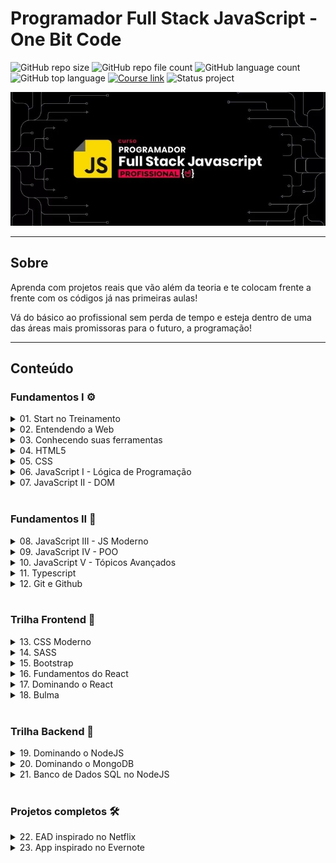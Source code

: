 # Programador Full Stack JavaScript - One Bit Code

![GitHub repo size](https://img.shields.io/github/repo-size/nathaliaveneziano/onebitcode-fullstack-javascript?style=for-the-badge)
![GitHub repo file count](https://img.shields.io/github/directory-file-count/nathaliaveneziano/onebitcode-fullstack-javascript?style=for-the-badge)
![GitHub language count](https://img.shields.io/github/languages/count/nathaliaveneziano/onebitcode-fullstack-javascript?style=for-the-badge)
![GitHub top language](https://img.shields.io/github/languages/top/nathaliaveneziano/onebitcode-fullstack-javascript?style=for-the-badge)
[![Course link](https://img.shields.io/badge/Course-One%20bit%20code-ff0000?style=for-the-badge)](https://programador.onebitcode.com/)
![Status project](https://img.shields.io/badge/Status-Andamento-FFA116?style=for-the-badge)

<img src="./img/cover.webp" alt="Demonstração do projeto">

---

## Sobre

Aprenda com projetos reais que vão além da teoria e te colocam frente a frente com os códigos já nas primeiras aulas!

Vá do básico ao profissional sem perda de tempo e esteja dentro de uma das áreas mais promissoras para o futuro, a programação!

---

## Conteúdo

### **Fundamentos I** ⚙️

<!-- 01. Start no Treinamento -->
<details>
  <summary>01. Start no Treinamento</summary>
  <table>
    <tr>

- [x] Seja bem-vindo(a)
- [x] Os instrutores
- [x] Livro Programador Full Stack JavaScript (texto)
- [x] Atualizações e melhorias
- [x] Dashboard do treinamento
- [x] Grupo Exclusivo (como acessar)
- [x] Programador e seus super poderes 👨‍🚀
- [x] Profissão do futuro (e do presente)
- [x] Melhorando sua experiência na plataforma [texto 📖]
- [x] Como tirar suas dúvidas [texto 📖]
    </tr>
  </table>
</details>

<!-- 02. Entendendo a Web -->
<details>
	<summary>02. Entendendo a Web</summary>
	<table>
    <tr>

- [x] Seja bem vindo(a) ao módulo Introdução à Web
- [x] O que é a Web e como ela funciona
- [x] Desenvolvedor Frontend, Backend e Fullstack
    </tr>
  </table>
</details>

<!-- 03. Conhecendo suas ferramentas -->
<details>
	<summary>03. Conhecendo suas ferramentas</summary>
	<table>
    <tr>

- [x] Sistema Operacional
- [x] Browser e console
- [x] Configurando VS Code
- [x] Navegação de pastas
- [x] Conhecendo o CodePen
    </tr>
  </table>
</details>

<!-- 04. HTML5 -->
<details>
	<summary>04. HTML5</summary>
	<table>
    <tr>

- [x] Nossos objetivos neste módulo
- [x] Conhecendo o HTML 5
- [x] Estrutura de uma página Web
- [x] Tags básicas do HTML
- [x] Listas no HTML
- [x] Exercício: Criando uma lista
- [x] Resolução: Criando uma lista
- [x] Organizando nosso código com Divs e Span
- [x] Atributos HTML
- [x] Exercício: Guia de galáxias
- [x] Resolução: Guia de Galáxias
- [x] Criando Tabelas
- [x] Exercício: Criando sua primeira Tabela
- [x] Resolução: criando sua primeira tabela
- [x] Conhecendo os Forms
- [x] Criando um form para pesquisar no Google
- [x] Validação de forms
- [x] Aprofundando nos Inputs
- [x] Exercício: Criando seu primeiro Form
- [x] Resolução: Criando seu primeiro Form
- [x] Novidades do HTML5
- [x] Leituras recomendadas
- [x] Elementos semânticos do HTML 5
- [x] Exercício: Criando um site completo
- [x] Resolução: Criando um site completo
- [x] Prova de conclusão com certificado
    </tr>
  </table>
</details>

<!-- 05. CSS -->
<details>
	<summary>05. CSS</summary>
	<table>
    <tr>

- [x] Objetivos deste módulo
- [x] Básico do CSS
- [x] Primeiro CSS
- [x] Cores no CSS
- [x] Background e Borders
- [x] Seletores
- [x] Inspetor do Chrome
- [x] Seletores mais avançados
- [x] Especificidade
- [x] Herança
- [x] Exercício: Recriando um site com CSS #1
- [x] Resolução: Recriando um site com CSS #1
- [x] Texto e Fontes
- [x] Usando o Google Fonts
- [x] Box Model
- [x] Exercício: Recriando um site com CSS #2
- [x] Resolução: Recriando um site com CSS #2
- [x] Prova de conclusão com certificado
    </tr>
  </table>
</details>

<!-- 06. JavaScript I - Lógica de Programação -->
<details>
	<summary>06. JavaScript I - Lógica de Programação</summary>
	<table>
    <tr>

- [x] Apresentação e introdução ao módulo
- [x] Material de Apoio: Mapa Mental
- [x] Dicas e Ferramentas
- [x] O que é uma linguagem de programação
- [x] O que é JavaScript
- [x] Tipos de dados
- [x] Variáveis
- [x] Operadores e expressões
- [x] Comentários
- [x] Quiz 1 - Conceitos básicos
- [x] Usando JavaScript no HTML
- [x] Recursos nativos do navegador
- [x] Exercício 1: Cadastro de usuário - Calculadora de 4 operações
- [x] Resolução do Exercício 1: Cadastro de usuário - Calculadora de 4 operações
- [x] Comparação de dados
- [x] Operadores lógicos
- [x] Quiz 2 - Operações lógicas
- [x] Estruturas condicionais: If e Else
- [x] Exercício 2: Teste de velocidade e Cálculo de dano
- [x] Resolução do Exercício 2: Teste de velocidade e cálculo de dano
- [x] Estruturas Condicionais: Switch
- [x] Exercício 3: Conversor de medidas
- [x] Resolução do Exercício 3: Conversor de Medidas
- [x] Estruturas de Repetição: While
- [x] Exercício 4: Visitando novas cidades
- [x] Resolução do Exercício 4: Visitando novas cidades
- [x] Estruturas de Repetição: Do While
- [x] Exercício 5: Menu interativo e Controle financeiro
- [x] Resolução do Exercício 5: Menu interativo e controle financeiro
- [x] Estruturas de Repetição: For
- [x] Exercício 6: Robô da tabuada e Procurando palíndromos
- [x] Resolução do Exercício 6: Robô da tabuada e Procurando palíndromos
- [x] Estruturas de dados
- [x] Arrays
- [x] Trabalhando com Arrays - Parte 1
- [x] Trabalhando com Arrays - Parte 2
- [x] Exercício 7: Fila de espera e Pilha de cartas
- [x] Resolução do Exercício 7: Fila de espera e Pilha de cartas
- [x] Arrays Bidimensionais
- [x] Objetos
- [x] Quiz 3 - Arrays e Objetos
- [x] Exercício 8: Cadastro de Imóveis
- [x] Resolução do Exercício 8: Cadastro de Imóveis
- [x] Funções
- [x] Parâmetros de uma função
- [x] Retorno de uma função
- [x] Escopo
- [x] Exercício 9: Calculadora geométrica
- [x] Resolução do Exercício 9: Calculadora geométrica
- [x] Métodos
- [x] Funções recursivas
- [x] Funções anônimas
- [x] High-order Functions
- [x] High-order Functions e Arrays - Parte 1
- [x] High-order Functions e Arrays - Parte 2
- [x] Quiz 4 - Revisando Funções
- [x] Objetos Globais
- [x] Exercício 10: Desafio Final
- [x] Resolução do Exercício 10: Desafio Final - Parte 1
- [x] Resolução do Exercício 10: Desafio Final - Parte 2
- [x] Recapitulando o que aprendemos
- [x] Prova de conclusão do módulo
    </tr>
  </table>
</details>

<!-- 07. JavaScript II - DOM -->
<details>
	<summary>07. JavaScript II - DOM</summary>
	<table>
    <tr>
    </tr>
  </table>
</details>

<br>

### **Fundamentos II** 🔭

<!-- 08. JavaScript III - JS Moderno -->
<details>
	<summary>08. JavaScript III - JS Moderno</summary>
	<table>
		<tr>
    </tr>
  </table>
</details>

<!-- 09. JavaScript IV - POO -->
<details>
	<summary>09. JavaScript IV - POO</summary>
	<table>
		<tr>
    </tr>
  </table>
</details>

<!-- 10. JavaScript V - Tópicos Avançados -->
<details>
	<summary>10. JavaScript V - Tópicos Avançados</summary>
	<table>
		<tr>
    </tr>
  </table>
</details>

<!-- 11. Typescript -->
<details>
	<summary>11. Typescript</summary>
	<table>
		<tr>
    </tr>
  </table>
</details>

<!-- 12. Git e Github -->
<details>
	<summary>12. Git e Github</summary>
	<table>
		<tr>
    </tr>
  </table>
</details>

<br>

### **Trilha Frontend** 🎨

<!-- 13. CSS Moderno -->
<details>
	<summary>13. CSS Moderno</summary>
	<table>
    <tr>
    </tr>
  </table>
</details>

<!-- 14. SASS -->
<details>
	<summary>14. SASS</summary>
	<table>
    <tr>
    </tr>
  </table>
</details>

<!-- 15. Bootstrap -->
<details>
	<summary>15. Bootstrap</summary>
	<table>
    <tr>
    </tr>
  </table>
</details>

<!-- 16. Fundamentos do React -->
<details>
	<summary>16. Fundamentos do React</summary>
	<table>
    <tr>
    </tr>
  </table>
</details>

<!-- 17. Dominando o React -->
<details>
	<summary>17. Dominando o React</summary>
	<table>
    <tr>
    </tr>
  </table>
</details>

<!-- 18. Bulma -->
<details>
	<summary>18. Bulma</summary>
	<table>
    <tr>
    </tr>
  </table>
</details>

<br>

### **Trilha Backend** 🤖

<!-- 19. Dominando o NodeJS -->
<details>
	<summary>19. Dominando o NodeJS</summary>
	<table>
    <tr>
    </tr>
  </table>
</details>

<!-- 20. Dominando o MongoDB -->
<details>
	<summary>20. Dominando o MongoDB</summary>
	<table>
    <tr>
    </tr>
  </table>
</details>

<!-- 21. Banco de Dados SQL no NodeJS -->
<details>
	<summary>21. Banco de Dados SQL no NodeJS</summary>
	<table>
    <tr>
    </tr>
  </table>
</details>

<br>

### **Projetos completos** 🛠

<!-- 22. EAD inspirado no Netflix -->
<details>
  <summary>22. EAD inspirado no Netflix</summary>
	<table>
    <tr>
    </tr>
  </table>
</details>

<!-- 23. App inspirado no Evernote -->
<details>
  <summary>23. App inspirado no Evernote</summary>
	<table>
    <tr>
    </tr>
  </table>
</details>
